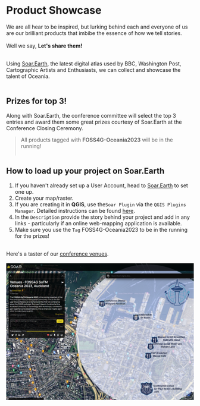 # Product Showcase

We are all hear to be inspired, but lurking behind each and everyone of us are our brilliant products that imbibe the essence of how we tell stories. 
<br /><br />
Well we say, **Let's share them!**<br /><br />

Using [Soar.Earth](https://soar.earth/), the latest digital atlas used by BBC, Washington Post, Cartographic Artists and Enthusiasts, we can collect and showcase the talent of Oceania. <br /><br />
## Prizes for top 3!
Along with Soar.Earth, the conference committee will select the top 3 entries and award them some great prizes courtesy of Soar.Earth at the Conference Closing Ceremony. 
> All products tagged with **FOSS4G-Oceania2023** will be in the running!
<br /><br />

## How to load up your project on Soar.Earth
1. If you haven't already set up a User Account, head to [Soar.Earth](https://soar.earth/) to set one up.
2. Create your map/raster.
3. If you are creating it in **QGIS**, use the`Soar Plugin` via the `QGIS Plugins Manager`. Detailed instructions can be found [here](https://about.soar.earth/blog-pages/installing-and-using-soars-qgis-plugin).
4. In the `Description` provide the story behind your project and add in any links - particularly if an online web-mapping application is available.
5. Make sure you use the `Tag` FOSS4G-Oceania2023 to be in the running for the prizes!
<br /><br />

Here's a taster of our [conference venues](https://soar.earth/maps/15722?pos=-36.84547055637228%2C174.76608946499994%2C16.06).<br /><br />
![Conference Venues](/imgs/venues-map.png)
<br />


